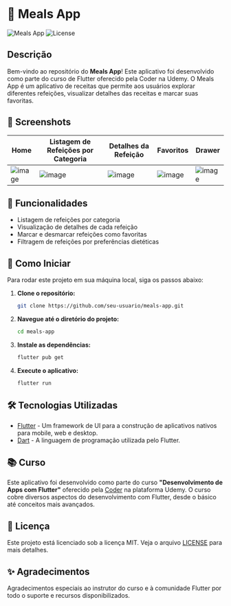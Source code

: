 # 📱 Meals App

![Meals App](https://img.shields.io/badge/Flutter-Framework-blue) ![License](https://img.shields.io/badge/License-MIT-green)

## Descrição

Bem-vindo ao repositório do **Meals App**! Este aplicativo foi desenvolvido como parte do curso de Flutter oferecido pela Coder na Udemy. O Meals App é um aplicativo de receitas que permite aos usuários explorar diferentes refeições, visualizar detalhes das receitas e marcar suas favoritas.

## 📸 Screenshots

| Home | Listagem de Refeições por Categoria | Detalhes da Refeição | Favoritos | Drawer |
|------|-----------|-----------|-----------|-----------|
| ![image](https://github.com/burghausen8/Meals/assets/96838388/b4d09b10-4715-484a-9000-381941e005b6) | ![image](https://github.com/burghausen8/Meals/assets/96838388/f47b3729-9358-4653-9cc1-8d0fae2f4793) | ![image](https://github.com/burghausen8/Meals/assets/96838388/1422edaa-f5ee-41b9-8d91-eeb97d26d697) | ![image](https://github.com/burghausen8/Meals/assets/96838388/e9b02307-3da7-4e23-b6cd-a528c0edd95c) | ![image](https://github.com/burghausen8/Meals/assets/96838388/2facc698-2c4f-47b1-9de3-272c34ea2707) | 

## 🎯 Funcionalidades

- Listagem de refeições por categoria
- Visualização de detalhes de cada refeição
- Marcar e desmarcar refeições como favoritas
- Filtragem de refeições por preferências dietéticas

## 🚀 Como Iniciar

Para rodar este projeto em sua máquina local, siga os passos abaixo:

1. **Clone o repositório:**
   ```bash
   git clone https://github.com/seu-usuario/meals-app.git

2. **Navegue até o diretório do projeto:**
   ```bash
   cd meals-app
   
3. **Instale as dependências:**
   ```bash
   flutter pub get

4. **Execute o aplicativo:**
   ```bash
   flutter run
   
## 🛠️ Tecnologias Utilizadas

- [Flutter](https://flutter.dev/) - Um framework de UI para a construção de aplicativos nativos para mobile, web e desktop.
- [Dart](https://dart.dev/) - A linguagem de programação utilizada pelo Flutter.

## 📚 Curso

Este aplicativo foi desenvolvido como parte do curso **"Desenvolvimento de Apps com Flutter"** oferecido pela [Coder](https://www.udemy.com/user/coder/) na plataforma Udemy. O curso cobre diversos aspectos do desenvolvimento com Flutter, desde o básico até conceitos mais avançados.

## 📄 Licença

Este projeto está licenciado sob a licença MIT. Veja o arquivo [LICENSE](LICENSE) para mais detalhes.

## ✨ Agradecimentos

Agradecimentos especiais ao instrutor do curso e à comunidade Flutter por todo o suporte e recursos disponibilizados.
